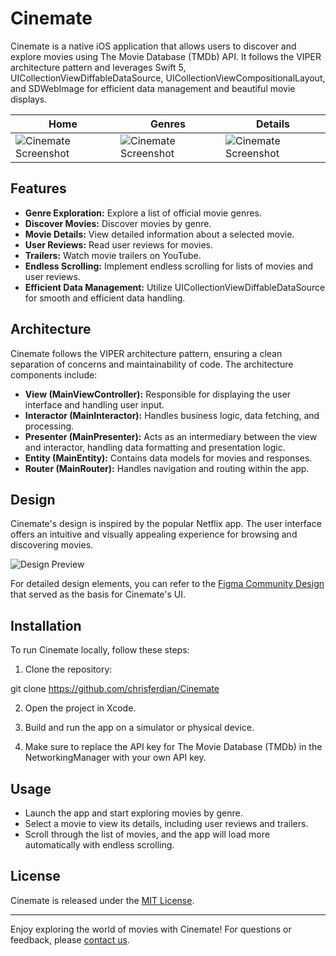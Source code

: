 # Cinemate

Cinemate is a native iOS application that allows users to discover and explore movies using The Movie Database (TMDb) API. It follows the VIPER architecture pattern and leverages Swift 5, UICollectionViewDiffableDataSource, UICollectionViewCompositionalLayout, and SDWebImage for efficient data management and beautiful movie displays.

| Home | Genres | Details |
|---|---|---|
| ![Cinemate Screenshot](https://github.com/chrisferdian/Cinemate/assets/24392359/2ded3349-ab5e-4512-8072-b244303b188d) | ![Cinemate Screenshot](https://github.com/chrisferdian/Cinemate/assets/24392359/9042328e-9870-4ef4-971b-1db233b74d60) | ![Cinemate Screenshot](https://github.com/chrisferdian/Cinemate/assets/24392359/f13c0e36-9dae-4191-a959-4e55e699d2fe) |

## Features

- **Genre Exploration:** Explore a list of official movie genres.
- **Discover Movies:** Discover movies by genre.
- **Movie Details:** View detailed information about a selected movie.
- **User Reviews:** Read user reviews for movies.
- **Trailers:** Watch movie trailers on YouTube.
- **Endless Scrolling:** Implement endless scrolling for lists of movies and user reviews.
- **Efficient Data Management:** Utilize UICollectionViewDiffableDataSource for smooth and efficient data handling.

## Architecture

Cinemate follows the VIPER architecture pattern, ensuring a clean separation of concerns and maintainability of code. The architecture components include:

- **View (MainViewController):** Responsible for displaying the user interface and handling user input.
- **Interactor (MainInteractor):** Handles business logic, data fetching, and processing.
- **Presenter (MainPresenter):** Acts as an intermediary between the view and interactor, handling data formatting and presentation logic.
- **Entity (MainEntity):** Contains data models for movies and responses.
- **Router (MainRouter):** Handles navigation and routing within the app.

## Design

Cinemate's design is inspired by the popular Netflix app. The user interface offers an intuitive and visually appealing experience for browsing and discovering movies.

![Design Preview](https://github.com/chrisferdian/Cinemate/assets/24392359/25ccb019-65b5-400e-9841-4cf46e3169bb)

For detailed design elements, you can refer to the [Figma Community Design](https://www.figma.com/community/file/928111079251292034/netflix) that served as the basis for Cinemate's UI.

## Installation

To run Cinemate locally, follow these steps:

1. Clone the repository:

git clone https://github.com/chrisferdian/Cinemate

2. Open the project in Xcode.

3. Build and run the app on a simulator or physical device.

4. Make sure to replace the API key for The Movie Database (TMDb) in the NetworkingManager with your own API key.

## Usage

- Launch the app and start exploring movies by genre.
- Select a movie to view its details, including user reviews and trailers.
- Scroll through the list of movies, and the app will load more automatically with endless scrolling.

## License

Cinemate is released under the [MIT License](LICENSE).

---

Enjoy exploring the world of movies with Cinemate! For questions or feedback, please [contact us](mailto:your.email@example.com).
